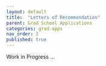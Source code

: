 ```yaml
---
layout: default
title:  "Letters of Recommendation"
parent: Grad School Applications
categories: grad-apps
nav_order: 2
published: true
---
```


Work in Progress ...